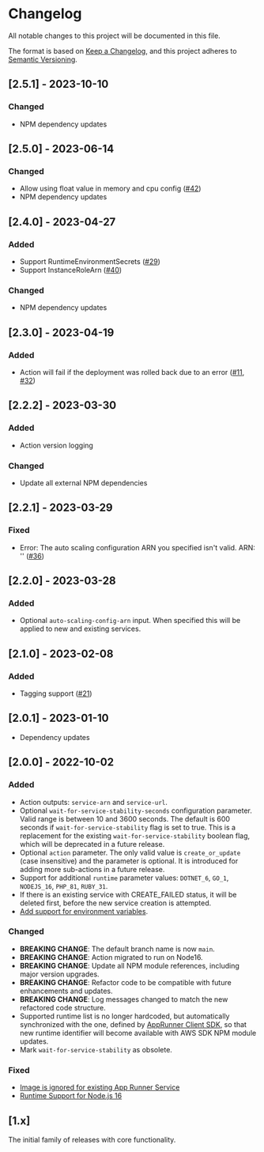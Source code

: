 # Changelog

All notable changes to this project will be documented in this file.

The format is based on [Keep a Changelog](https://keepachangelog.com/en/1.0.0/),
and this project adheres to [Semantic Versioning](https://semver.org/spec/v2.0.0.html).

## [2.5.1] - 2023-10-10

### Changed

- NPM dependency updates

## [2.5.0] - 2023-06-14

### Changed

- Allow using float value in memory and cpu config ([#42](https://github.com/awslabs/amazon-app-runner-deploy/pull/42))
- NPM dependency updates

## [2.4.0] - 2023-04-27

### Added

- Support RuntimeEnvironmentSecrets ([#29](https://github.com/awslabs/amazon-app-runner-deploy/issues/29))
- Support InstanceRoleArn ([#40](https://github.com/awslabs/amazon-app-runner-deploy/issues/40))

### Changed

- NPM dependency updates

## [2.3.0] - 2023-04-19

### Added

- Action will fail if the deployment was rolled back due to an error ([#11](https://github.com/awslabs/amazon-app-runner-deploy/issues/11), [#32](https://github.com/awslabs/amazon-app-runner-deploy/issues/32))

## [2.2.2] - 2023-03-30

### Added

- Action version logging

### Changed

- Update all external NPM dependencies

## [2.2.1] - 2023-03-29

### Fixed

- Error: The auto scaling configuration ARN you specified isn't valid. ARN: '' ([#36](https://github.com/awslabs/amazon-app-runner-deploy/issues/36))

## [2.2.0] - 2023-03-28

### Added

- Optional `auto-scaling-config-arn` input. When specified this will be applied to new and existing services.

## [2.1.0] - 2023-02-08

### Added

- Tagging support ([#21](https://github.com/awslabs/amazon-app-runner-deploy/issues/21))

## [2.0.1] - 2023-01-10

- Dependency updates

## [2.0.0] - 2022-10-02

### Added

- Action outputs: `service-arn` and `service-url`.
- Optional `wait-for-service-stability-seconds` configuration parameter. Valid range is between 10 and 3600 seconds. The default is 600 seconds if `wait-for-service-stability` flag is set to true. This is a replacement for the existing `wait-for-service-stability` boolean flag, which will be deprecated in a future release.
- Optional `action` parameter. The only valid value is `create_or_update` (case insensitive) and the parameter is optional. It is introduced for adding more sub-actions in a future release.
- Support for additional `runtime` parameter values: `DOTNET_6`, `GO_1`, `NODEJS_16`, `PHP_81`, `RUBY_31`.
- If there is an existing service with CREATE_FAILED status, it will be deleted first, before the new service creation is attempted.
- [Add support for environment variables](https://github.com/awslabs/amazon-app-runner-deploy/issues/4).

### Changed

- **BREAKING CHANGE**: The default branch name is now `main`.
- **BREAKING CHANGE**: Action migrated to run on Node16.
- **BREAKING CHANGE**: Update all NPM module references, including major version upgrades.
- **BREAKING CHANGE**: Refactor code to be compatible with future enhancements and updates.
- **BREAKING CHANGE**: Log messages changed to match the new refactored code structure.
- Supported runtime list is no longer hardcoded, but automatically synchronized with the one, defined by [AppRunner Client SDK](https://docs.aws.amazon.com/AWSJavaScriptSDK/v3/latest/clients/client-apprunner/enums/runtime.html), so that new runtime identifier will become available with AWS SDK NPM module updates.
- Mark `wait-for-service-stability` as obsolete.

### Fixed

- [Image is ignored for existing App Runner Service](https://github.com/awslabs/amazon-app-runner-deploy/issues/13)
- [Runtime Support for Node.js 16](https://github.com/awslabs/amazon-app-runner-deploy/issues/10)

## [1.x]

The initial family of releases with core functionality.
